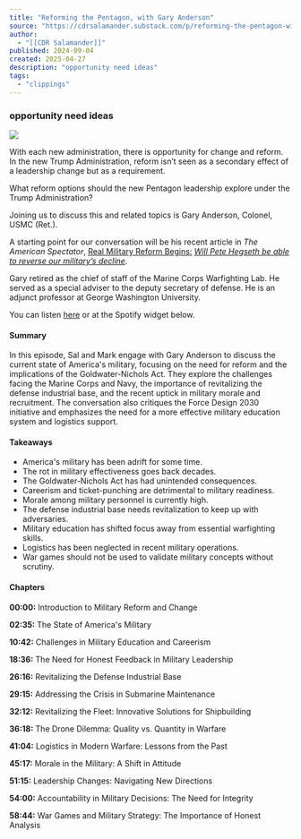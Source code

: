 ```yaml
---
title: "Reforming the Pentagon, with Gary Anderson"
source: "https://cdrsalamander.substack.com/p/reforming-the-pentagon-with-gary?publication_id=247761&post_id=162275419&isFreemail=true&r=7br8e&triedRedirect=true"
author:
  - "[[CDR Salamander]]"
published: 2024-09-04
created: 2025-04-27
description: "opportunity need ideas"
tags:
  - "clippings"
---
```

### opportunity need ideas

![](https://substackcdn.com/image/fetch/w_424)

With each new administration, there is opportunity for change and reform. In the new Trump Administration, reform isn’t seen as a secondary effect of a leadership change but as a requirement.

What reform options should the new Pentagon leadership explore under the Trump Administration?

Joining us to discuss this and related topics is Gary Anderson, Colonel, USMC (Ret.).

A starting point for our conversation will be his recent article in *The American Spectator*, [Real Military Reform Begins:](https://spectator.org/real-military-reform-begins/) *[Will Pete Hegseth be able to reverse our military’s decline](https://spectator.org/real-military-reform-begins/).*

Gary retired as the chief of staff of the Marine Corps Warfighting Lab. He served as a special adviser to the deputy secretary of defense. He is an adjunct professor at George Washington University.

You can listen [here](https://www.spreaker.com/episode/episode-721-reforming-the-pentagon-with-gary-anderson--65773822) or at the Spotify widget below.

#### Summary

In this episode, Sal and Mark engage with Gary Anderson to discuss the current state of America's military, focusing on the need for reform and the implications of the Goldwater-Nichols Act. They explore the challenges facing the Marine Corps and Navy, the importance of revitalizing the defense industrial base, and the recent uptick in military morale and recruitment. The conversation also critiques the Force Design 2030 initiative and emphasizes the need for a more effective military education system and logistics support.

#### Takeaways

- America's military has been adrift for some time.
- The rot in military effectiveness goes back decades.
- The Goldwater-Nichols Act has had unintended consequences.
- Careerism and ticket-punching are detrimental to military readiness.
- Morale among military personnel is currently high.
- The defense industrial base needs revitalization to keep up with adversaries.
- Military education has shifted focus away from essential warfighting skills.
- Logistics has been neglected in recent military operations.
- War games should not be used to validate military concepts without scrutiny.

#### Chapters

**00:00:** Introduction to Military Reform and Change

**02:35:** The State of America's Military

**10:42:** Challenges in Military Education and Careerism

**18:36:** The Need for Honest Feedback in Military Leadership

**26:16:** Revitalizing the Defense Industrial Base

**29:15:** Addressing the Crisis in Submarine Maintenance

**32:12:** Revitalizing the Fleet: Innovative Solutions for Shipbuilding

**36:18:** The Drone Dilemma: Quality vs. Quantity in Warfare

**41:04:** Logistics in Modern Warfare: Lessons from the Past

**45:17:** Morale in the Military: A Shift in Attitude

**51:15:** Leadership Changes: Navigating New Directions

**54:00:** Accountability in Military Decisions: The Need for Integrity

**58:44:** War Games and Military Strategy: The Importance of Honest Analysis